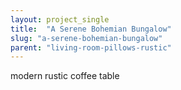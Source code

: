 ```yaml
---
layout: project_single
title:  "A Serene Bohemian Bungalow"
slug: "a-serene-bohemian-bungalow"
parent: "living-room-pillows-rustic"
---
```

modern rustic coffee table